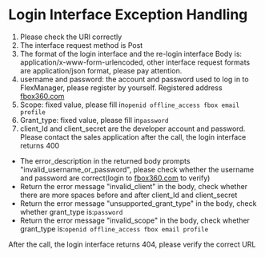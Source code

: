 # Login Interface Exception Handling

1. Please check the URl correctly
2. The interface request method is Post
3. The format of the login interface and the re-login interface Body is: application/x-www-form-urlencoded, other interface request formats are application/json format, please pay attention.
4. username and password: the account and password used to log in to FlexManager, please register by yourself. Registered address [fbox360.com](http://fbox360.com/)
5.  Scope: fixed value, please fill in`openid offline_access fbox email profile`
6. Grant\_type: fixed value, please fill in`password`
7. client\_Id and client\_secret are the developer account and password. Please contact the sales application after the call, the login interface returns 400

* The error\_description in the returned body prompts "invalid\_username\_or\_password", please check whether the username and password are correct\(login to [fbox360.com](http://fbox360.com/) to verify\)
* Return the error message "invalid\_client" in the body, check whether there are more spaces before and after client\_Id and client\_secret
* Return the error message "unsupported\_grant\_type" in the body, check whether grant\_type is:`password`
* Return the error message "invalid\_scope" in the body, check whether grant\_type is:`openid offline_access fbox email profile`

After the call, the login interface returns 404, please verify the correct URL  


